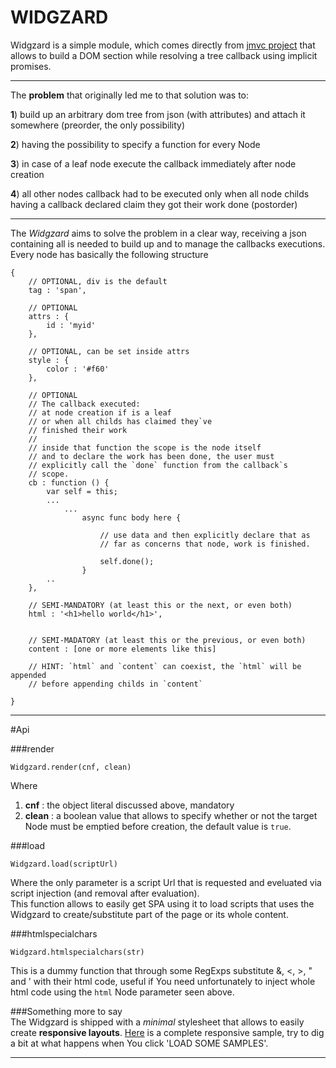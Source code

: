 # WIDGZARD

Widgzard is a simple module, which comes directly from [jmvc project][1] that allows to build a DOM section while resolving a tree callback using implicit promises. 

---

The **problem** that originally led me to that solution was to: 

**1**) build up an arbitrary dom tree from json (with attributes) and attach it somewhere (preorder, the only possibility) 

**2**) having the possibility to specify a function for every Node 

**3**) in case of a leaf node execute the callback immediately after node creation 

**4**) all other nodes callback had to be executed only when all node childs having a callback declared claim they got their work done (postorder) 

---

The _Widgzard_ aims to solve the problem in a clear way, receiving a json containing all is needed to build up and to manage the callbacks executions.  
Every node has basically the following structure  

	{
		// OPTIONAL, div is the default
		tag : 'span', 	
		
		// OPTIONAL
		attrs : {
			id : 'myid'
		},
		
		// OPTIONAL, can be set inside attrs
		style : {
			color : '#f60'
		},
		
		// OPTIONAL
		// The callback executed:
		// at node creation if is a leaf
		// or when all childs has claimed they`ve
		// finished their work
		//
		// inside that function the scope is the node itself
		// and to declare the work has been done, the user must 
		// explicitly call the `done` function from the callback`s
		// scope.
		cb : function () {
			var self = this;
			...
				...
					async func body here {
						
			  			// use data and then explicitly declare that as
			  			// far as concerns that node, work is finished.
			  			
			  			self.done();   		 
			      	}
			..
		},
		
		// SEMI-MANDATORY (at least this or the next, or even both)
		html : '<h1>hello world</h1>',
		

		// SEMI-MADATORY (at least this or the previous, or even both)
		content : [one or more elements like this]
		
		// HINT: `html` and `content` can coexist, the `html` will be appended
		// before appending childs in `content`
		
	}  

---


#Api  

###render  

	Widgzard.render(cnf, clean)
	
Where  
1) **cnf** : the object literal discussed above, mandatory  
2) **clean** : a boolean value that allows to specify whether or not the target Node must be emptied before creation, the default value is `true`.

###load  

	Widgzard.load(scriptUrl)
	
Where the only parameter is a script Url that is requested and eveluated via script injection (and removal after evaluation).  
This function allows to easily get SPA using it to load scripts that uses the Widgzard to create/substitute part of the page or its whole content.

###htmlspecialchars

	Widgzard.htmlspecialchars(str)
	
This is a dummy function that through some RegExps substitute &, <, >, " and ' with their html code, useful if You need unfortunately to inject whole html code using the `html` Node parameter seen above.

###Something more to say  
The Widgzard is shipped with a _minimal_ stylesheet that allows to easily create **responsive layouts**. [Here][2] is a complete responsive sample, try to dig a bit at what happens when You click 'LOAD SOME SAMPLES'.

---  



[1]: https://github.com/fedeghe/jmvc
[2]: http://www.jmvc.org/widgzard/sample/